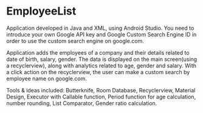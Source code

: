 # EmployeeList
Application developed in Java and XML, using Android Studio.
You need to introduce your own Google API key and Google Custom Search Engine ID in order to use the custom search engine on google.com.

Application adds the employees of a company and their details related to date of birth, salary, gender. The data is displayed on the main screen(using a recyclerview), along with analytics related to age, gender and salary. With a click action on the recyclerview, the user can make a custom search by employee name on google.com.

Tools & ideas included: Butterknife, Room Database, Recyclerview, Material Design, Executor with Callable function, Period function for age calculation, number rounding, List Comparator, Gender ratio calculation.
